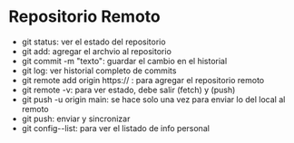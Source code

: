 # Repositorio Remoto
- git status: ver el estado del repositorio
- git add: agregar el archvio al repositorio
- git commit -m "texto": guardar el cambio en el historial
- git log: ver historial completo de commits
- git remote add origin https:// : para agregar el repositorio remoto
- git remote -v: para ver estado, debe salir (fetch) y (push) 
- git push -u origin main: se hace solo una vez para enviar lo del local al remoto
- git push: enviar y sincronizar
- git config--list: para ver el listado de info personal
